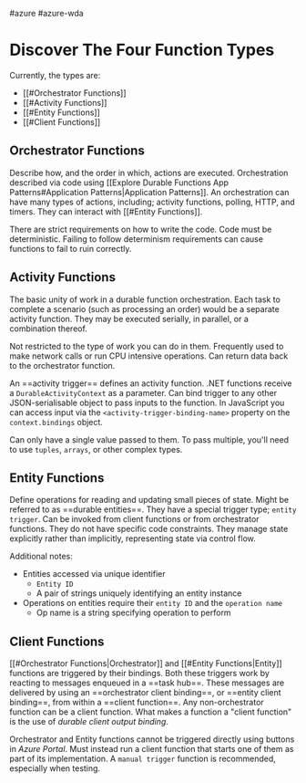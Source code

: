 #azure #azure-wda 

# Discover The Four Function Types
Currently, the types are:
- [[#Orchestrator Functions]]
- [[#Activity Functions]]
- [[#Entity Functions]]
- [[#Client Functions]]

## Orchestrator Functions
Describe how, and the order in which, actions are executed.
Orchestration described via code using [[Explore Durable Functions App Patterns#Application Patterns|Application Patterns]].
An orchestration can have many types of actions, including; activity functions, polling, HTTP, and timers.
They can interact with [[#Entity Functions]].

There are strict requirements on how to write the code.
Code must be deterministic.
Failing to follow determinism requirements can cause functions to fail to ruin correctly.

## Activity Functions
The basic unity of work in a durable function orchestration.
Each task to complete a scenario (such as processing an order) would be a separate activity function.
They may be executed serially, in parallel, or a combination thereof.

Not restricted to the type of work you can do in them.
Frequently used to make network calls or run CPU intensive operations.
Can return data back to the orchestrator function.

An ==activity trigger== defines an activity function.
.NET functions receive a `DurableActivityContext` as a parameter.
Can bind trigger to any other JSON-serialisable object to pass inputs to the function.
In JavaScript you can access input via the `<activity-trigger-binding-name>` property on the `context.bindings` object.

Can only have a single value passed to them.
To pass multiple, you'll need to use `tuples`, `arrays`, or other complex types.

## Entity Functions
Define operations for reading and updating small pieces of state.
Might be referred to as ==durable entities==.
They have a special trigger type; `entity trigger`.
Can be invoked from client functions or from orchestrator functions.
They do not have specific code constraints.
They manage state explicitly rather than implicitly, representing state via control flow.

Additional notes:
- Entities accessed via unique identifier
	- `Entity ID`
	- A pair of strings uniquely identifying an entity instance
- Operations on entities require their `entity ID` and the `operation name`
	- Op name is a string specifying operation to perform

## Client Functions
[[#Orchestrator Functions|Orchestrator]] and [[#Entity Functions|Entity]] functions are triggered by their bindings.
Both these triggers work by reacting to messages enqueued in a ==task hub==.
These messages are delivered by using an ==orchestrator client binding==, or ==entity client binding==, from within a ==client function==.
Any non-orchestrator function can be a client function.
What makes a function a "client function" is the use of *durable client output binding*.

Orchestrator and Entity functions cannot be triggered directly using buttons in *Azure Portal*.
Must instead run a client function that starts one of them as part of its implementation.
A `manual trigger` function is recommended, especially when testing.